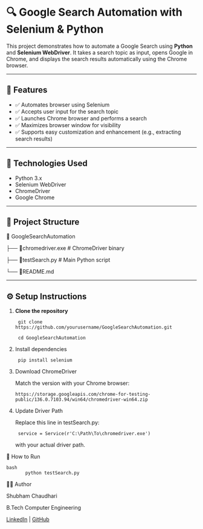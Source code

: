 
# 🔍 Google Search Automation with Selenium & Python

This project demonstrates how to automate a Google Search using **Python** and **Selenium WebDriver**. It takes a search topic as input, opens Google in Chrome, and displays the search results automatically using the Chrome browser.

---

## 📌 Features

- ✅ Automates browser using Selenium
- ✅ Accepts user input for the search topic
- ✅ Launches Chrome browser and performs a search
- ✅ Maximizes browser window for visibility
- ✅ Supports easy customization and enhancement (e.g., extracting search results)

---

## 🧰 Technologies Used

- Python 3.x  
- Selenium WebDriver  
- ChromeDriver  
- Google Chrome  

---

## 📁 Project Structure

📁 GoogleSearchAutomation


├── 📁chromedriver.exe # ChromeDriver binary

├── 📁testSearch.py # Main Python script

└── 📁README.md 

---

## ⚙️ Setup Instructions

1. **Clone the repository**
   
        git clone https://github.com/yourusername/GoogleSearchAutomation.git
   
        cd GoogleSearchAutomation

2. Install dependencies
       
        pip install selenium

3. Download ChromeDriver
   
   Match the version with your Chrome browser:
   
       https://storage.googleapis.com/chrome-for-testing-public/136.0.7103.94/win64/chromedriver-win64.zip

4.   Update Driver Path
     
     Replace this line in testSearch.py:
            
          service = Service(r'C:\Path\To\chromedriver.exe')
      
     with your actual driver path.

🚀 How to Run

```
bash
       python testSearch.py
```

👨‍💻 Author

Shubham Chaudhari

B.Tech Computer Engineering

[LinkedIn](https://www.linkedin.com/in/shubham-chaudhari-249877253/) | [GitHub](https://github.com/Shubhamchaudhari1807)



